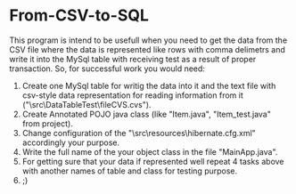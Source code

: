 # From-CSV-to-SQL
  This program is intend to be usefull when you need to get the data from the CSV file where the data is represented like rows with comma delimetrs and write it into the MySql table with receiving test as a result of proper transaction. So, for successful work you would need:
  1. Create one MySql table for writig the data into it and the text file with csv-style data representation for reading information from it ("\src\DataTableTest\fileCVS.cvs").
  2. Create Annotated POJO java class  (like "Item.java", "Item_test.java" from project).
  3. Change configuration of the "\src\resources\hibernate.cfg.xml" accordingly your purpose.
  4. Write the full name of the your object class in the file "MainApp.java".
  5. For getting sure that your data if represented well repeat 4 tasks above with another names of table and class for testing purpose.
  6. ;)

